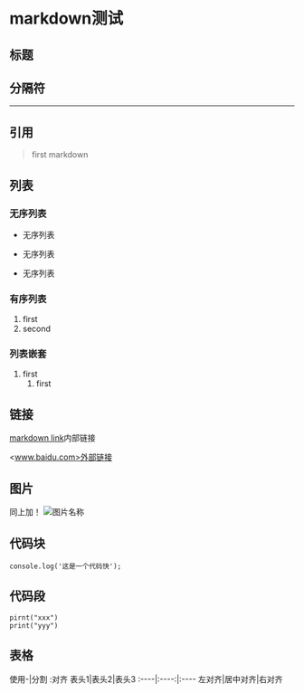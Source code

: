 # markdown测试
## 标题
## 分隔符
---
## 引用
> first markdown

## 列表
### 无序列表
* 无序列表
- 无序列表
+ 无序列表

### 有序列表
1. first
2. second

### 列表嵌套
1. first
	1. first

## 链接
[markdown link](www.baidu.com)内部链接

<www.baidu.com>外部链接

## 图片
同上加！
![图片名称](图片地址)

## 代码块
`console.log('这是一个代码快');`

## 代码段
``` 
pirnt("xxx")
print("yyy")
```

## 表格
使用-|分割 :对齐
表头1|表头2|表头3
:----|:----:|:----
左对齐|居中对齐|右对齐